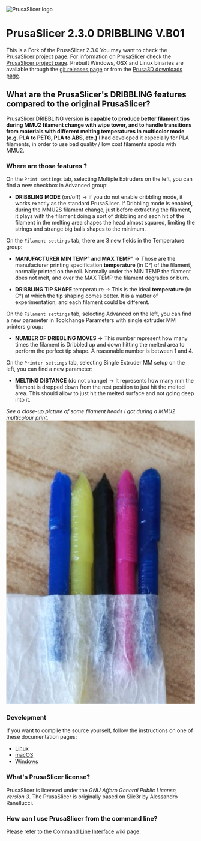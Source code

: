 
![PrusaSlicer logo](/resources/icons/PrusaSlicer.png?raw=true)

# PrusaSlicer 2.3.0 DRIBBLING V.B01

This is a Fork of the PrusaSlicer 2.3.0
You may want to check the [PrusaSlicer project page](https://www.prusa3d.com/prusaslicer/).
For information on PrusaSlicer check the [PrusaSlicer project page](https://www.prusa3d.com/prusaslicer/).
Prebuilt Windows, OSX and Linux binaries are available through the [git releases page](https://github.com/prusa3d/PrusaSlicer/releases) or from the [Prusa3D downloads page](https://www.prusa3d.com/drivers/).

## What are the PrusaSlicer's DRIBBLING features compared to the original PrusaSlicer?

PrusaSlicer DRIBBLING version **is capable to produce better filament tips during MMU2 filament change with wipe tower, and to handle transitions from materials with different melting temperatures in multicolor mode (e.g. PLA to PETG, PLA to ABS, etc.)**
I had developed it especially for PLA filaments, in order to use bad quality / low cost filaments spools with MMU2.

### Where are those features ?

On the `Print settings` tab, selecting Multiple Extruders on the left, you can find a new checkbox in Advanced group:

- **DRIBBLING MODE** (on/off) -> if you do not enable dribbling mode, it works exactly as the standard PrusaSlicer.
If Dribbling mode is enabled, during the MMU2S filament change, just before extracting the filament, it plays with the filament doing a sort of dribbling and each hit of the filament in the melting area shapes the head almost squared, limiting the strings and strange big balls shapes to the minimum.

On the `Filament settings` tab, there are 3 new fields in the Temperature group:

- **MANUFACTURER MIN TEMP° and MAX TEMP°** ->  Those are the manufacturer printing specification **temperature** (in C°) of the filament, normally printed on the roll.
Normally under the MIN TEMP the filament does not melt, and over the MAX TEMP the filament degrades or burn.

- **DRIBBLING TIP SHAPE** temperature -> This is the ideal **temperature** (in C°) at which the tip shaping comes better. It is a matter of experimentation, and each filament could be different.

On the `Filament settings` tab, selecting Advanced on the left, you can find a new parameter in Toolchange Parameters with single extruder MM printers group:

- **NUMBER OF DRIBBLING MOVES** -> This number represent how many times the filament is Dribbled up and down hitting the melted area to perform the perfect tip shape. A reasonable number is between 1 and 4. 

On the `Printer settings` tab, selecting Single Extruder MM setup on the left, you can find a new parameter:

- **MELTING DISTANCE** (do not change) -> It represents how many mm the filament is dropped down from the rest position to just hit the melted area. This should allow to just hit the melted surface and not going deep into it.


*See a close-up picture of some filament heads  I got during a MMU2 multicolour print.*
![heads](/heads.jpg?raw=true)

### Development

If you want to compile the source yourself, follow the instructions on one of
these documentation pages:
* [Linux](doc/How%20to%20build%20-%20Linux%20et%20al.md)
* [macOS](doc/How%20to%20build%20-%20Mac%20OS.md)
* [Windows](doc/How%20to%20build%20-%20Windows.md)

### What's PrusaSlicer license?

PrusaSlicer is licensed under the _GNU Affero General Public License, version 3_.
The PrusaSlicer is originally based on Slic3r by Alessandro Ranellucci.

### How can I use PrusaSlicer from the command line?

Please refer to the [Command Line Interface](https://github.com/prusa3d/PrusaSlicer/wiki/Command-Line-Interface) wiki page.
